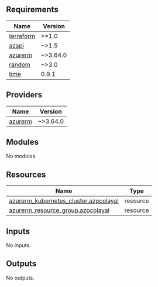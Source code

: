 ## Requirements

| Name | Version |
|------|---------|
| <a name="requirement_terraform"></a> [terraform](#requirement\_terraform) | >=1.0 |
| <a name="requirement_azapi"></a> [azapi](#requirement\_azapi) | ~>1.5 |
| <a name="requirement_azurerm"></a> [azurerm](#requirement\_azurerm) | ~>3.64.0 |
| <a name="requirement_random"></a> [random](#requirement\_random) | ~>3.0 |
| <a name="requirement_time"></a> [time](#requirement\_time) | 0.9.1 |

## Providers

| Name | Version |
|------|---------|
| <a name="provider_azurerm"></a> [azurerm](#provider\_azurerm) | ~>3.64.0 |

## Modules

No modules.

## Resources

| Name | Type |
|------|------|
| [azurerm_kubernetes_cluster.azpcolayal](https://registry.terraform.io/providers/hashicorp/azurerm/latest/docs/resources/kubernetes_cluster) | resource |
| [azurerm_resource_group.azpcolayal](https://registry.terraform.io/providers/hashicorp/azurerm/latest/docs/resources/resource_group) | resource |

## Inputs

No inputs.

## Outputs

No outputs.
